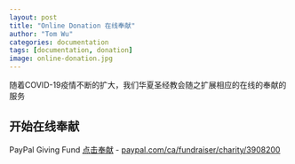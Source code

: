 ```yaml
---
layout: post
title: "Online Donation 在线奉献"
author: "Tom Wu"
categories: documentation
tags: [documentation, donation]
image: online-donation.jpg
---
```


随着COVID-19疫情不断的扩大，我们华夏圣经教会随之扩展相应的在线的奉献的服务

## 开始在线奉献

PayPal Giving Fund [点击奉献](https://paypal.com/ca/fundraiser/charity/3908200) - [paypal.com/ca/fundraiser/charity/3908200](https://paypal.com/ca/fundraiser/charity/3908200)

